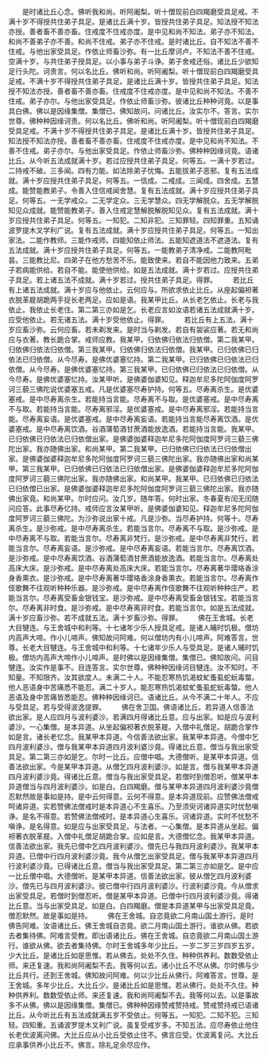 <!-- { "loadSidebar": true } -->
　　是时诸比丘心念。佛听我和尚。听阿阇梨。听十僧现前白四羯磨受具足戒。不满十岁不得授共住弟子具足。是诸比丘满十岁。皆授共住弟子具足。知法授不知法亦授。善者畜不善亦畜。住戒度不住戒亦度。是中见和尚不知法。弟子亦不知法。和尚不善弟子亦不善。和尚不住戒。弟子亦不住戒。是时诸比丘。自不知法不善不住戒。与他出家受具足。作依止师畜沙弥。有一比丘摩诃卢。不知法不善不住戒。空满十岁。与共住弟子授具足。以小事与弟子斗诤。弟子舍戒还俗。诸比丘少欲知足行头陀。诃责言。何以名比丘。佛听和尚。听阿阇梨。听十僧现前白四羯磨受具足戒。不满十岁不得授共住弟子具足。是诸比丘满十岁。皆授共住弟子具足。知法授不知法亦授。善者畜不善亦畜。住戒度不住戒亦度。是中见和尚不知法。不善不住戒。弟子亦尔。与他出家受具足。作依止师畜沙弥。彼诸比丘种种诃竟。以是事具白佛。佛以是因缘集僧。集僧已。佛知故问。问诸比丘。汝实尔不。答言。实尔世尊。佛种种因缘诃责。何以名比丘。佛听和尚。听阿阇梨。听十僧现前白四羯磨受具足戒。不满十岁不得授共住弟子具足。是诸比丘满十岁。皆授共住弟子具足。知法授不知法亦授。善者畜不善亦畜。住戒度不住戒亦度。是中见和尚不知法。不善不住戒。弟子亦尔。与他出家受具足。作依止师畜沙弥。佛种种因缘诃竟。语诸比丘。从今听五法成就满十岁。若过应授共住弟子具足。何等五。一满十岁若过。二持戒不破。三多闻。四有力能。如法除弟子忧悔。五能拔弟子恶邪。复有五法成就。满十岁应授共住弟子具足。何等五。一信成。二戒成。三闻成。四舍成。五慧成。能赞能教弟子。令善入住信戒闻舍慧。复有五法成就。满十岁应授共住弟子具足。何等五。一无学戒众。二无学定众。三无学慧众。四无学解脱众。五无学解脱知见众成就。能赞能教弟子。善入住戒定慧解脱解脱知见众。复有五法成就。满十岁应授共住弟子具足。何等五。一知犯。二知非犯。三知罪轻。四知罪重。五知诵波罗提木叉学利广说。复有五法成就。满十岁应授共住弟子具足。何等五。一知出家法。二能作教师。三能作戒师。四能知依止师法。五能知遮道法不遮道法。复有五法成就。满十岁应授共住弟子具足。何等五。一能教弟子清净戒。二能教阿毗昙。三能教比尼。四弟子在他方愁苦不乐。能致使来。若自不能因他力致来。五弟子若病能供给。若自不能。能使他供给。如是五法成就。满十岁若过。应授共住弟子具足。若上诸五法不成就。满十岁若过。授共住弟子具足。得罪。
　　若比丘有上诸五法成就。满十岁应与他依止。云何应与。所欲求依止比丘。从座起偏袒著衣脱革屣胡跪两手捉长老两足。应如是语。我某甲比丘。从长老乞依止。长老与我依止。我依止长老住。第二第三亦如是乞。长老应言如汝语若诸五法成就满十岁。应受他依止。若无诸五法。满十岁受他依止。得罪。
　　若比丘有上五法。满十岁应畜沙弥。云何应畜。若未剃发来。是时当与剃发。若自有袈裟应著。若无和尚应与衣著。教长跪合掌。戒师应教。我某甲。归依佛归依法归依僧。第二我某甲。归依佛归依法归依僧。第三我某甲。归依佛归依法归依僧。我某甲。已归依佛已归依法已归依僧。从今尽寿。是佛优婆塞忆持。第二我某甲。已归依佛已归依法已归依僧。从今尽寿。是佛优婆塞忆持。第三我某甲。已归依佛已归依法已归依僧。从今尽寿。是佛优婆塞忆持。汝某甲听。是佛婆伽婆知见。释迦牟尼多陀阿伽度阿罗诃三藐三佛陀说优婆塞五戒。凡是优婆塞尽寿护持。何等五。尽寿离杀生。是优婆塞戒。是中尽寿离杀生。若能持当言能。尽寿离不与取。是优婆塞戒。是中尽寿离不与取。若能持当言能。尽寿离邪淫。是优婆塞戒。是中尽寿离邪淫。若能持当言能。尽寿离妄语。是优婆塞戒。是中尽寿离妄语。若能持当言能尽寿离饮酒。是优婆塞戒。是中尽寿离饮酒。谷酒蒲萄酒甘蔗酒能放逸酒。若能持当言能。我某甲。已归依佛已归依法已归依僧出家。是佛婆伽婆释迦牟尼多陀阿伽度阿罗诃三藐三佛陀出家。我亦随佛出家。和尚某甲。第二我某甲。已归依佛已归依法已归依僧出家。是佛婆伽婆释迦牟尼多陀阿伽度阿罗诃三藐三佛陀出家。我亦随佛出家和尚某甲。第三我某甲。已归依佛已归依法已归依僧出家。是佛婆伽婆释迦牟尼多陀阿伽度阿罗诃三藐三佛陀出家。我亦随佛出家。和尚某甲。我某甲。已归依佛已归依法已归依僧已出家。是佛婆伽婆释迦牟尼多陀阿伽度阿罗诃三藐三佛陀出家。我亦随佛出家竟。和尚某甲。尔时应问。汝几岁。随年答。何时出家。冬春夏有闰无闰随问应答。此事尽寿忆持。戒师应言汝某甲听。是佛婆伽婆知见。释迦牟尼多陀阿伽度阿罗诃三藐三佛陀。为沙弥说出家十戒。凡是沙弥。当尽寿护持。何等十。尽寿离杀生。是沙弥戒。是中尽寿离杀生。若能当言尔。尽寿离不与取。是沙弥戒。是中尽寿离不与取。若能当言尔。尽寿离非梵行。是沙弥戒。是中尽寿离非梵行。若能当言尔。尽寿离妄语。是沙弥戒。是中尽寿离妄语。若能当言尔。尽寿离饮酒。是沙弥戒。是中尽寿离饮酒。谷酒蒲萄酒甘蔗酒能放逸酒。若能当言尔。尽寿离处高床大床。是沙弥戒。是中尽寿离处高床大床。若能当言尔。尽寿离著华璎珞香涂身香熏衣。是沙弥戒。是中尽寿离著华璎珞香涂身香熏衣。若能当言尔。尽寿离作伎歌舞不往观听种种乐器。是沙弥戒。是中尽寿离作伎歌舞不往观听种种庄严。若能当言尔。尽寿离受畜金银钱宝。是沙弥戒。是中尽寿离受畜金银钱宝。若能当言尔。尽寿离非时食。是沙弥戒。是中尽寿离非时食。若能当言尔。如是五法成就。满十岁应畜沙弥。若不成就五法。满十岁畜沙弥。得罪。
　　佛在王舍城。长老大目犍连。与王舍城中和利等。十七诸年少乐人授具足戒。是诸人晡时饥极。僧坊内高声大啼。作小儿啼声。佛知故问阿难。何以僧坊内有小儿啼声。阿难答言。世尊。长老大目犍连。与王舍城中和利等。十七诸年少乐人与受具足。是诸人晡时饥极。僧坊内高声大啼作小儿啼声。是时佛以是因缘集僧。集僧已。佛知故问。问目犍连。汝实作是事不。目连答言。实尔世尊。佛种种因缘诃目犍连。汝不知时。不知量。不知限齐。汝其欲度人。未满二十人。不能忍寒热饥渴蚊虻蚤虱蛇蚖毒螫。他人恶语身中苦痛悉不能忍。满二十岁人。能忍寒热饥渴蚊虻蚤虱蛇蚖毒螫。他人恶语及身中苦痛皆悉能忍。佛种种因缘诃已。语诸比丘。从今不满二十年人。不应与受具足。若与受得波逸提罪。
　　佛在舍卫国。佛语诸比丘。若异道人信善法欲出家。是人应四月与波利婆沙。若满四月得诸比丘意。应与出家。如是应与波利婆沙。一心集僧。是本异道。从坐起偏袒著衣脱革屣。入僧中礼僧足。胡跪合掌作如是言。诸长老忆念。我某甲本异道。今信善法欲出家。我某甲本异道。今僧中乞四月波利婆沙。僧与我某甲本异道四月波利婆沙竟。得诸比丘意。僧当与我出家受具足。第二第三亦如是乞。尔时一比丘。应僧中唱。大德僧听。是某甲本异道。信善法欲出家。今是某甲本异道。从僧乞四月波利婆沙。如是言。僧与我某甲本异道四月波利婆沙竟。得诸比丘意。僧当与我出家受具足。若僧时到僧忍听。僧某甲本异道僧当与四月波利婆沙。如是白。白四羯磨。僧与某甲本异道四月波利婆沙竟僧忍默然故是事如是持。是中云何得意。云何不得意。是本异道现前。应赞佛法僧戒呵诸异道。实若赞佛法僧戒时是本异道心不生喜乐。乃至须臾诃诸异道实时忧愁嗔诤。是名不得意。若赞佛法僧戒时。是本异道心生喜乐。诃诸异道。实时不忧愁不嗔诤。是名得意。如是应与出家受具足。与法者。一心集僧。是本异道从坐起。偏袒著衣脱革屣。入僧中礼僧足胡跪合掌。应如是言。大德僧忆念。我某甲本异道。信善法欲出家。我先已僧中乞四月波利婆沙。僧先已与我四月波利婆沙。我某甲本异道。已僧中行四月波利婆沙竟。我今从僧乞出家受具足。僧与我某甲本异道四月行波利婆沙竟。已得诸比丘意。僧当与我出家受具足。第二第三亦如是乞。是中应一比丘僧中唱。大德僧听。是某甲本异道。信善法欲出家。彼从僧乞四月波利婆沙。僧先已与四月波利婆沙。彼已僧中行四月波利婆沙。行波利婆沙竟。今从僧求出家受具足。若僧时到僧忍听。僧是某甲本异道。已僧中行四月波利婆沙竟。得诸比丘意。当与出家受具足。如是白。白四羯磨。僧是本异道某甲与出家受具足竟。僧忍默然。故是事如是持。
　　佛在王舍城。自恣竟欲二月南山国土游行。是时佛告阿难。汝语诸比丘。佛王舍城自恣竟。欲二月南山国土游行。谁欲从佛。若欲去者集待佛。阿难言受教。即出语诸比丘。佛在王舍城。自恣竟欲二月南山国土游行。谁欲从佛。欲去者集待佛。尔时王舍城多年少比丘。一岁二岁三岁四岁五岁。少大比丘。是诸比丘如是思惟。若从佛去。处处不久住。种种供养利。数数受依止师。来还复速。我和尚阿阇梨不去。我等何以去。诸小比丘不尽从佛。尔时佛与少比丘共行。还到王舍城。佛知故问阿难。何以少比丘从佛行。阿难答言。世尊。是王舍城。多年少比丘。大比丘少。是诸比丘如是思惟。若从佛行。处处不久住。种种供养利。数数受依止师。来还复速。我和尚阿阇梨不去。我等何以去。以是事故多不从佛。佛以是因缘集僧。集僧已。佛种种因缘赞戒赞持戒。赞戒赞持戒已语诸比丘。从今听比丘有五法成就满五岁不受依止。何等五。一知犯。二知不犯。三知轻。四知重。五诵波罗提木叉利广说。虽复受戒岁多。不知五法。应尽寿依止他住长老优波离问佛。大比丘应从小比丘受依止住不。佛言应受。优波离复问。大比丘应承事供养小比丘不。佛言。除礼足余尽应作。
